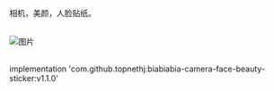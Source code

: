相机，美颜，人脸贴纸。
<br>
<br>

![图片](https://github.com/topnethj/biabiabia-camera-face-beauty-sticker/blob/master/WechatIMG16.jpeg)
<br>
<br>

implementation 'com.github.topnethj:biabiabia-camera-face-beauty-sticker:v1.1.0'

